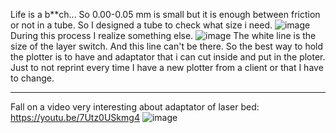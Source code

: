 Life is a b**ch... So 0.00-0.05 mm is small but it is enough between friction or not in a tube. So I designed a tube to check what size i need.
![image](https://user-images.githubusercontent.com/20149493/214569032-6469a4bf-3580-4014-aa38-dcf05d9bc14f.png)
During this process I realize something else.
![image](https://user-images.githubusercontent.com/20149493/214568830-73e35701-abba-4e2f-9c23-3debc7d7fef2.png)
 The white line is the size of the layer switch.
And this line can't be there. So the best way to hold the plotter is to have and adaptator that i can cut inside and put in the ploter.
Just to not reprint every time I have a new plotter from a client or that I have to change.


-----------------
Fall on a video very interesting about adaptator of laser bed:
https://youtu.be/7Utz0USkmg4
![image](https://user-images.githubusercontent.com/20149493/214577860-4fbb5aac-8abd-4faf-bf52-12a15eb04301.png)
